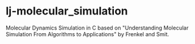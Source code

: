 # lj-molecular_simulation
Molecular Dynamics Simulation in C based on "Understanding Molecular Simulation From Algorithms to Applications" by Frenkel and Smit.
